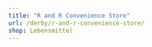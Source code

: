 ```yaml
---
title: "R and R Convenience Store"
url: /derby/r-and-r-convenience-store/
shop: Lebensmittel
---
```

